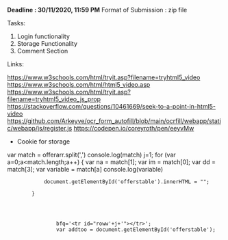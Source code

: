 **Deadline : 30/11/2020, 11:59 PM** 
Format of Submission : zip file

Tasks: 

1. Login functionality 
2. Storage Functionality 
3. Comment Section 


Links: 

https://www.w3schools.com/html/tryit.asp?filename=tryhtml5_video
https://www.w3schools.com/html/html5_video.asp
https://www.w3schools.com/html/tryit.asp?filename=tryhtml5_video_js_prop
https://stackoverflow.com/questions/10461669/seek-to-a-point-in-html5-video
https://github.com/Arkeyve/ocr_form_autofill/blob/main/ocrfill/webapp/static/webapp/js/register.js
https://codepen.io/coreyroth/pen/eeyvMw



- Cookie for storage





var match = offerarr.split(',')
    		console.log(match)
    		j=1;
    		for (var a=0;a<match.length;a++)
    		{
    			var na = match[1];
    			var im = match[0];
    			var dd = match[3];
        		var variable = match[a]
        		console.log(variable)

        		document.getElementById('offerstable').innerHTML = "";

    		}


            	  
            		
                	bfq='<tr id="roww'+j+'"></tr>';
                	var addtoo = document.getElementById('offerstable');
